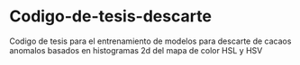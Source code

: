 # Codigo-de-tesis-descarte
Codigo de tesis para el entrenamiento de  modelos para descarte de cacaos anomalos basados en histogramas 2d del mapa de color HSL y HSV
